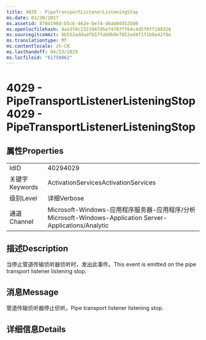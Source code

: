```yaml
---
title: 4029 - PipeTransportListenerListeningStop
ms.date: 03/30/2017
ms.assetid: 870d196d-b5c6-462e-be74-d6ab0d452bd0
ms.openlocfilehash: 4aa374c232394795e74707ff64c4d5f0ff188326
ms.sourcegitcommit: 9b552addadfb57fab0b9e7852ed4f1f1b8a42f8e
ms.translationtype: MT
ms.contentlocale: zh-CN
ms.lasthandoff: 04/23/2019
ms.locfileid: "61758062"
---
```

# <a name="4029---pipetransportlistenerlisteningstop"></a><span data-ttu-id="4cdb2-102">4029 - PipeTransportListenerListeningStop</span><span class="sxs-lookup"><span data-stu-id="4cdb2-102">4029 - PipeTransportListenerListeningStop</span></span>
## <a name="properties"></a><span data-ttu-id="4cdb2-103">属性</span><span class="sxs-lookup"><span data-stu-id="4cdb2-103">Properties</span></span>  
  
|||  
|-|-|  
|<span data-ttu-id="4cdb2-104">Id</span><span class="sxs-lookup"><span data-stu-id="4cdb2-104">ID</span></span>|<span data-ttu-id="4cdb2-105">4029</span><span class="sxs-lookup"><span data-stu-id="4cdb2-105">4029</span></span>|  
|<span data-ttu-id="4cdb2-106">关键字</span><span class="sxs-lookup"><span data-stu-id="4cdb2-106">Keywords</span></span>|<span data-ttu-id="4cdb2-107">ActivationServices</span><span class="sxs-lookup"><span data-stu-id="4cdb2-107">ActivationServices</span></span>|  
|<span data-ttu-id="4cdb2-108">级别</span><span class="sxs-lookup"><span data-stu-id="4cdb2-108">Level</span></span>|<span data-ttu-id="4cdb2-109">详细</span><span class="sxs-lookup"><span data-stu-id="4cdb2-109">Verbose</span></span>|  
|<span data-ttu-id="4cdb2-110">通道</span><span class="sxs-lookup"><span data-stu-id="4cdb2-110">Channel</span></span>|<span data-ttu-id="4cdb2-111">Microsoft-Windows-应用程序服务器-应用程序/分析</span><span class="sxs-lookup"><span data-stu-id="4cdb2-111">Microsoft-Windows-Application Server-Applications/Analytic</span></span>|  
  
## <a name="description"></a><span data-ttu-id="4cdb2-112">描述</span><span class="sxs-lookup"><span data-stu-id="4cdb2-112">Description</span></span>  
 <span data-ttu-id="4cdb2-113">当停止管道传输侦听器侦听时，发出此事件。</span><span class="sxs-lookup"><span data-stu-id="4cdb2-113">This event is emitted on the pipe transport listener listening stop.</span></span>  
  
## <a name="message"></a><span data-ttu-id="4cdb2-114">消息</span><span class="sxs-lookup"><span data-stu-id="4cdb2-114">Message</span></span>  
 <span data-ttu-id="4cdb2-115">管道传输侦听器停止侦听。</span><span class="sxs-lookup"><span data-stu-id="4cdb2-115">Pipe transport listener listening stop.</span></span>  
  
## <a name="details"></a><span data-ttu-id="4cdb2-116">详细信息</span><span class="sxs-lookup"><span data-stu-id="4cdb2-116">Details</span></span>
